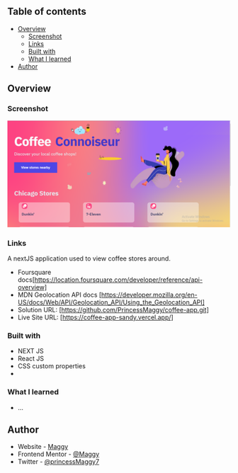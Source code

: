 ## Table of contents

- [Overview](#overview)
  - [Screenshot](#screenshot)
  - [Links](#links)
  - [Built with](#built-with)
  - [What I learned](#what-i-learned)
- [Author](#author)

## Overview

### Screenshot

![screenshot](./Screenshot.png)

### Links
A nextJS application used to view coffee stores around.
<!-- fsq3W0srXFeRwVKAyPT5zqHlDJwgvupr6mGU+8gvrr1YOEw= -->

- Foursquare docs[https://location.foursquare.com/developer/reference/api-overview]
- MDN Geolocation API docs [https://developer.mozilla.org/en-US/docs/Web/API/Geolocation_API/Using_the_Geolocation_API]
- Solution URL: [https://github.com/PrincessMaggy/coffee-app.git]
- Live Site URL: [https://coffee-app-sandy.vercel.app/]

### Built with

- NEXT JS 
- React JS
- CSS custom properties
- 

### What I learned
- ...

## Author

- Website - [Maggy](https://princessmaggy.github.io/My-Portfolio/)
- Frontend Mentor - [@Maggy](https://www.frontendmentor.io/profile/princessmaggy)
- Twitter - [@princessMaggy7](https://www.twitter.com/princessMaggy7)
